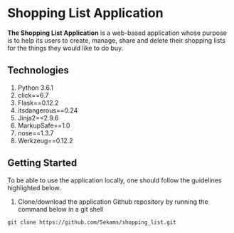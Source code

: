 # Shopping List Application

**The Shopping List Application** is a web-based application whose purpose is to help its users to create, manage, share and delete their shopping lists for the things they would like to do buy.

## Technologies
1. Python 3.6.1
2. click==6.7
3. Flask==0.12.2
4. itsdangerous==0.24
5. Jinja2==2.9.6
6. MarkupSafe==1.0
7. nose==1.3.7
8. Werkzeug==0.12.2

## Getting Started
To be able to use the application locally, one should follow the guidelines highlighted below.

1. Clone/download the application Github repository by running the command below in a git shell
```
git clone https://github.com/Sekams/shopping_list.git
```